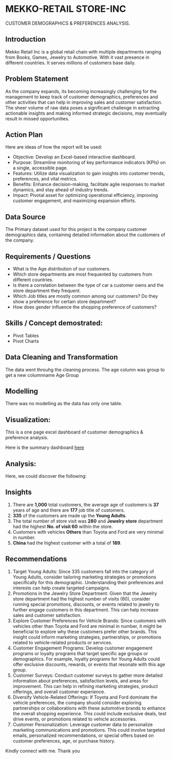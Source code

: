 # MEKKO-RETAIL STORE-INC

CUSTOMER DEMOGRAPHICS & PREFERENCES ANALYSIS.

## Introduction

Mekko Retail Inc is a global retail chain with multiple departments ranging from Books, Games, Jewelry to Automotive. With it vast presence in different countries. It serves millions of customers base daily.

## Problem Statement

As the company expands, its becoming increasingly challenging for the management to keep track of customer demographics, preferences and other activities that can help in improving sales and customer satisfaction. The sheer volume of raw data poses a significant challenge in extracting actionable insights and making informed strategic decisions, may eventually result in missed opportunities.

## Action Plan
Here are ideas of how the report will be used:

-  Objective: Develop an Excel-based interactive dashboard.
-  Purpose: Streamline monitoring of key performance indicators (KPIs) on a single, accessible page.
-  Features: Utilize data visualization to gain insights into customer trends, preferences, and vital metrics.
-  Benefits: Enhance decision-making, facilitate agile responses to market dynamics, and stay ahead of industry trends.
-  Impact: Pivotal asset for optimizing operational efficiency, improving customer engagement, and maximizing expansion efforts.

## Data Source
The Primary dataset used for this project is the company customer demographics data, containing detailed information about the customers of the company.

## Requirements / Questions

-  What is the Age distribution of our customers.
-  Which store departments are most frequented by customers from different countries.
-  Is there a correlation between the type of car a customer owns and the store department they frequent.
-  Which Job titles are mostly common among our customers? Do they show a preference for certain store department?
-  How does gender influence the shopping preference of customers?

## Skills / Concept demostrated:
-  Pivot Tables
-  Pivot Charts

## Data Cleaning and Transformation
The data went throuhg the cleaning process. The age column was group to get a new columnname Age Group

## Modelling
There was no modelling as the data has only one table.

## Visualization:

This is a one page excel dashboard of customer demographics & preference analysis.

Here is the summary dashboard 
[here](Mekko_pic.PNG)

## Analysis:
Here, we could discover the following:

## Insights

1.  There are **1,000** total customers, the average age of customers is **37** years of age and there are **177** job title of customers.
2.  **335** of the customers are made up the **Young Adults**.
3.  The total number of store visit was **280** and **Jewelry store** department had the highest **No. of visit 60** within the store.
4.  Customers with vehicles **Others** than Toyota and Ford are very minimal in number.
5.  **China** had the highest customer with a total of **189**.

## Recommendations

1.  Target Young Adults: Since 335 customers fall into the category of Young Adults, consider tailoring marketing strategies or promotions specifically for this demographic.           Understanding their preferences and interests can help create targeted campaigns.
2.  Promotions in the Jewelry Store Department: Given that the Jewelry store department had the highest number of visits (60), consider running special promotions, discounts, or events   related to jewelry to further engage customers in this department. This can help increase sales and customer satisfaction.
3.  Explore Customer Preferences for Vehicle Brands: Since customers with vehicles other than Toyota and Ford are minimal in number, it might be beneficial to explore why these customers prefer other brands. This insight could inform marketing strategies, partnerships, or promotions related to vehicle-related products or services.
4.  Customer Engagement Programs: Develop customer engagement programs or loyalty programs that target specific age groups or demographics. For example, loyalty programs for Young Adults could offer exclusive discounts, rewards, or events that resonate with this age group.
5. Customer Surveys: Conduct customer surveys to gather more detailed information about preferences, satisfaction levels, and areas for improvement. This can help in refining marketing strategies, product offerings, and overall customer experience.
6.  Diversify Vehicle-Related Offerings: If Toyota and Ford dominate the vehicle preferences, the company shuold consider exploring partnerships or collaborations with these automotive brands to enhance the overall shopping experience. This could include exclusive deals, test drive events, or promotions related to vehicle accessories.
7.  Customer Personalization: Leverage customer data to personalize marketing communications and promotions. This could involve targeted emails, personalized recommendations, or special offers based on customer preferences, age, or purchase history.

Kindly connect with me.
Thank you
